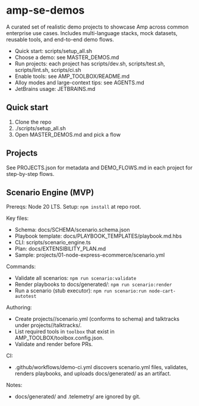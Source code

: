 # amp-se-demos

A curated set of realistic demo projects to showcase Amp across common enterprise use cases. Includes multi-language stacks, mock datasets, reusable tools, and end-to-end demo flows.

- Quick start: scripts/setup_all.sh
- Choose a demo: see MASTER_DEMOS.md
- Run projects: each project has scripts/dev.sh, scripts/test.sh, scripts/lint.sh, scripts/ci.sh
- Enable tools: see AMP_TOOLBOX/README.md
- Alloy modes and large-context tips: see AGENTS.md
- JetBrains usage: JETBRAINS.md

## Quick start

1) Clone the repo
2) ./scripts/setup_all.sh
3) Open MASTER_DEMOS.md and pick a flow

## Projects

See PROJECTS.json for metadata and DEMO_FLOWS.md in each project for step-by-step flows.

## Scenario Engine (MVP)

Prereqs: Node 20 LTS. Setup: `npm install` at repo root.

Key files:
- Schema: docs/SCHEMA/scenario.schema.json
- Playbook template: docs/PLAYBOOK_TEMPLATES/playbook.md.hbs
- CLI: scripts/scenario_engine.ts
- Plan: docs/EXTENSIBILITY_PLAN.md
- Sample: projects/01-node-express-ecommerce/scenario.yml

Commands:
- Validate all scenarios: `npm run scenario:validate`
- Render playbooks to docs/generated/: `npm run scenario:render`
- Run a scenario (stub executor): `npm run scenario:run node-cart-autotest`

Authoring:
- Create projects/<project>/scenario.yml (conforms to schema) and talktracks under projects/<project>/talktracks/.
- List required tools in `toolbox` that exist in AMP_TOOLBOX/toolbox.config.json.
- Validate and render before PRs.

CI:
- .github/workflows/demo-ci.yml discovers scenario.yml files, validates, renders playbooks, and uploads docs/generated/ as an artifact.

Notes:
- docs/generated/ and .telemetry/ are ignored by git.
